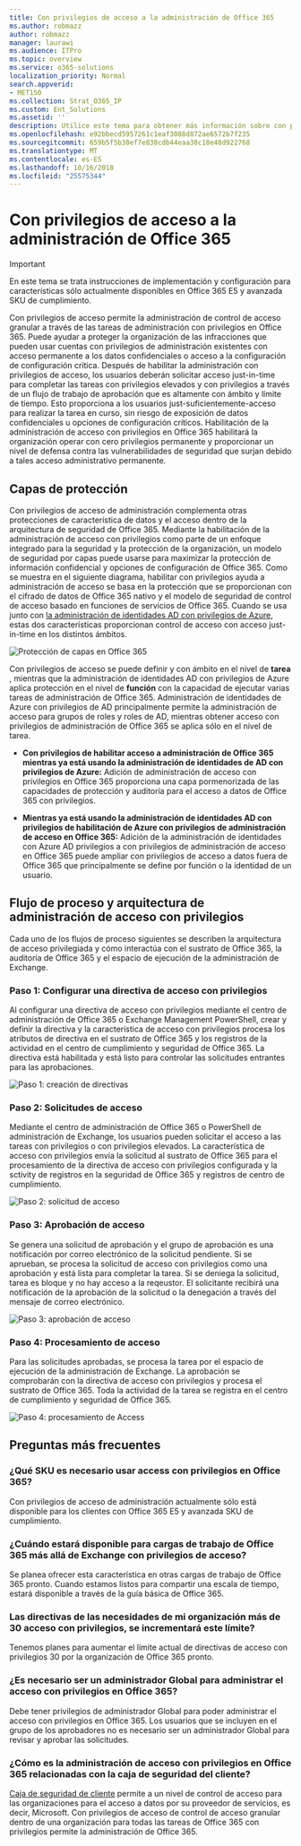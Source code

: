 ```yaml
---
title: Con privilegios de acceso a la administración de Office 365
ms.author: robmazz
author: robmazz
manager: laurawi
ms.audience: ITPro
ms.topic: overview
ms.service: o365-solutions
localization_priority: Normal
search.appverid:
- MET150
ms.collection: Strat_O365_IP
ms.custom: Ent_Solutions
ms.assetid: ''
description: Utilice este tema para obtener más información sobre con privilegios de acceso a la administración de Office 365
ms.openlocfilehash: e92bbecd5957261c1eaf3088d872ae6572b7f235
ms.sourcegitcommit: 659b5f5b38ef7e838cdb44eaa38c18e48d922768
ms.translationtype: MT
ms.contentlocale: es-ES
ms.lasthandoff: 10/16/2018
ms.locfileid: "25575344"
---
```

# <a name="privileged-access-management-in-office-365"></a>Con privilegios de acceso a la administración de Office 365

> [!IMPORTANT]
> En este tema se trata instrucciones de implementación y configuración para características sólo actualmente disponibles en Office 365 E5 y avanzada SKU de cumplimiento.

Con privilegios de acceso permite la administración de control de acceso granular a través de las tareas de administración con privilegios en Office 365.  Puede ayudar a proteger la organización de las infracciones que pueden usar cuentas con privilegios de administración existentes con acceso permanente a los datos confidenciales o acceso a la configuración de configuración crítica. Después de habilitar la administración con privilegios de acceso, los usuarios deberán solicitar acceso just-in-time para completar las tareas con privilegios elevados y con privilegios a través de un flujo de trabajo de aprobación que es altamente con ámbito y límite de tiempo. Esto proporciona a los usuarios just-suficientemente-acceso para realizar la tarea en curso, sin riesgo de exposición de datos confidenciales u opciones de configuración críticos. Habilitación de la administración de acceso con privilegios en Office 365 habilitará la organización operar con cero privilegios permanente y proporcionar un nivel de defensa contra las vulnerabilidades de seguridad que surjan debido a tales acceso administrativo permanente. 

## <a name="layers-of-protection"></a>Capas de protección

Con privilegios de acceso de administración complementa otras protecciones de característica de datos y el acceso dentro de la arquitectura de seguridad de Office 365. Mediante la habilitación de la administración de acceso con privilegios como parte de un enfoque integrado para la seguridad y la protección de la organización, un modelo de seguridad por capas puede usarse para maximizar la protección de información confidencial y opciones de configuración de Office 365. Como se muestra en el siguiente diagrama, habilitar con privilegios ayuda a administración de acceso se basa en la protección que se proporcionan con el cifrado de datos de Office 365 nativo y el modelo de seguridad de control de acceso basado en funciones de servicios de Office 365. Cuando se usa junto con [la administración de identidades AD con privilegios de Azure](https://docs.microsoft.com/azure/active-directory/active-directory-privileged-identity-management-configure), estas dos características proporcionan control de acceso con acceso just-in-time en los distintos ámbitos.

![Protección de capas en Office 365](media/pam-layered-protection.png)

Con privilegios de acceso se puede definir y con ámbito en el nivel de **tarea** , mientras que la administración de identidades AD con privilegios de Azure aplica protección en el nivel de **función** con la capacidad de ejecutar varias tareas de administración de Office 365.  Administración de identidades de Azure con privilegios de AD principalmente permite la administración de acceso para grupos de roles y roles de AD, mientras obtener acceso con privilegios de administración de Office 365 se aplica sólo en el nivel de tarea.

- **Con privilegios de habilitar acceso a administración de Office 365 mientras ya está usando la administración de identidades de AD con privilegios de Azure:** Adición de administración de acceso con privilegios en Office 365 proporciona una capa pormenorizada de las capacidades de protección y auditoría para el acceso a datos de Office 365 con privilegios.

- **Mientras ya está usando la administración de identidades AD con privilegios de habilitación de Azure con privilegios de administración de acceso en Office 365:**  Adición de la administración de identidades con Azure AD privilegios a con privilegios de administración de acceso en Office 365 puede ampliar con privilegios de acceso a datos fuera de Office 365 que principalmente se define por función o la identidad de un usuario.  

## <a name="privileged-access-management-architecture-and-process-flow"></a>Flujo de proceso y arquitectura de administración de acceso con privilegios

Cada uno de los flujos de proceso siguientes se describen la arquitectura de acceso privilegiada y cómo interactúa con el sustrato de Office 365, la auditoría de Office 365 y el espacio de ejecución de la administración de Exchange.

### <a name="step-1-configuring-a-privileged-access-policy"></a>Paso 1: Configurar una directiva de acceso con privilegios

Al configurar una directiva de acceso con privilegios mediante el centro de administración de Office 365 o Exchange Management PowerShell, crear y definir la directiva y la característica de acceso con privilegios procesa los atributos de directiva en el sustrato de Office 365 y los registros de la actividad en el centro de cumplimiento y seguridad de Office 365. La directiva está habilitada y está listo para controlar las solicitudes entrantes para las aprobaciones.

![Paso 1: creación de directivas](media/pam-step1-policy-creation.jpg)

### <a name="step-2-access-request"></a>Paso 2: Solicitudes de acceso

Mediante el centro de administración de Office 365 o PowerShell de administración de Exchange, los usuarios pueden solicitar el acceso a las tareas con privilegios o con privilegios elevados. La característica de acceso con privilegios envía la solicitud al sustrato de Office 365 para el procesamiento de la directiva de acceso con privilegios configurada y la sctivity de registros en la seguridad de Office 365 y registros de centro de cumplimiento.

![Paso 2: solicitud de acceso](media/pam-step2-access-request.jpg)

### <a name="step-3-access-approval"></a>Paso 3: Aprobación de acceso

Se genera una solicitud de aprobación y el grupo de aprobación es una notificación por correo electrónico de la solicitud pendiente. Si se aprueban, se procesa la solicitud de acceso con privilegios como una aprobación y está lista para completar la tarea. Si se deniega la solicitud, tarea es bloque y no hay acceso a la reqeustor. El solicitante recibirá una notificación de la aprobación de la solicitud o la denegación a través del mensaje de correo electrónico.

![Paso 3: aprobación de acceso](media/pam-step3-access-approval.jpg)

### <a name="step-4-access-processing"></a>Paso 4: Procesamiento de acceso

Para las solicitudes aprobadas, se procesa la tarea por el espacio de ejecución de la administración de Exchange. La aprobación se comprobarán con la directiva de acceso con privilegios y procesa el sustrato de Office 365. Toda la actividad de la tarea se registra en el centro de cumplimiento y seguridad de Office 365.

![Paso 4: procesamiento de Access](media/pam-step4-access-processing.jpg)

## <a name="frequently-asked-questions"></a>Preguntas más frecuentes

### <a name="what-skus-do-i-need-to-use-privileged-access-in-office-365"></a>¿Qué SKU es necesario usar access con privilegios en Office 365?
Con privilegios de acceso de administración actualmente sólo está disponible para los clientes con Office 365 E5 y avanzada SKU de cumplimiento.

### <a name="when-will-privileged-access-be-available-for-office-365-workloads-beyond-exchange"></a>¿Cuándo estará disponible para cargas de trabajo de Office 365 más allá de Exchange con privilegios de acceso?
Se planea ofrecer esta característica en otras cargas de trabajo de Office 365 pronto. Cuando estamos listos para compartir una escala de tiempo, estará disponible a través de la guía básica de Office 365.

### <a name="my-organization-needs-more-than-30-privileged-access-polices-will-this-limit-be-increased"></a>Las directivas de las necesidades de mi organización más de 30 acceso con privilegios, se incrementará este límite?

Tenemos planes para aumentar el límite actual de directivas de acceso con privilegios 30 por la organización de Office 365 pronto.

### <a name="do-i-need-to-be-a-global-admin-to-manage-privileged-access-in-office-365"></a>¿Es necesario ser un administrador Global para administrar el acceso con privilegios en Office 365?
Debe tener privilegios de administrador Global para poder administrar el acceso con privilegios en Office 365. Los usuarios que se incluyen en el grupo de los aprobadores no es necesario ser un administrador Global para revisar y aprobar las solicitudes. 

### <a name="how-is-privileged-access-management-in-office-365-related-to-customer-lockbox"></a>¿Cómo es la administración de acceso con privilegios en Office 365 relacionadas con la caja de seguridad del cliente?
[Caja de seguridad de cliente](https://support.office.com/article/Office-365-Customer-Lockbox-Requests-36f9cdd1-e64c-421b-a7e4-4a54d16440a2) permite a un nivel de control de acceso para las organizaciones para el acceso a datos por su proveedor de servicios, es decir, Microsoft. Con privilegios de acceso de control de acceso granular dentro de una organización para todas las tareas de Office 365 con privilegios permite la administración de Office 365.